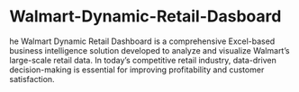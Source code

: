 # Walmart-Dynamic-Retail-Dasboard
he Walmart Dynamic Retail Dashboard is a comprehensive Excel-based business intelligence solution developed to analyze and visualize Walmart’s large-scale retail data.  In today’s competitive retail industry, data-driven decision-making is essential for improving profitability and customer satisfaction. 
